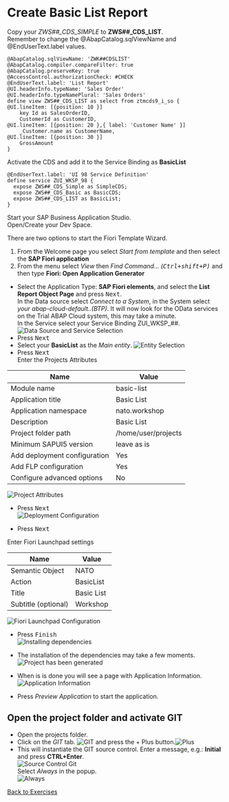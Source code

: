 # Create Basic List Report

Copy your *ZWS##_CDS_SIMPLE* to **ZWS##_CDS_LIST**.</br>
Remember to change the @AbapCatalog.sqlViewName and @EndUserText.label values.</br>

```ABAP CDS
@AbapCatalog.sqlViewName: 'ZWK##CDSLIST'
@AbapCatalog.compiler.compareFilter: true
@AbapCatalog.preserveKey: true
@AccessControl.authorizationCheck: #CHECK
@EndUserText.label: 'List Report'
@UI.headerInfo.typeName: 'Sales Order'
@UI.headerInfo.typeNamePlural: 'Sales Orders'
define view ZWS##_CDS_LIST as select from ztmcds9_i_so {
@UI.lineItem: [{position: 10 }]
    key Id as SalesOrderID,
    CustomerId as CustomerID,
@UI.lineItem: [{position: 20 },{ label: 'Customer Name' }]    
    _Customer.name as CustomerName,
@UI.lineItem: [{position: 30 }]    
    GrossAmount
}
```

Activate the CDS and add it to the Service Binding as **BasicList**

```ABAP CDS
@EndUserText.label: 'UI 98 Service Definition'
define service ZUI_WKSP_98 {
  expose ZWS##_CDS_Simple as SimpleCDS;
  expose ZWS##_CDS_Basic as BasicCDS;
  expose ZWS##_CDS_LIST as BasicList;
}
```

Start your SAP Business Application Studio.</br>
Open/Create your Dev Space.

There are two options to start the Fiori Template Wizard.</br>

1. From the Welcome page you select *Start from template* and then select the **SAP Fiori application**
2. From the menu select *View* then *Find Command... (<kbd>Ctrl</kdb>+<kbd>shift</kbd>+<kbd>P</kbd>)* and then type **Fiori: Open Application Generator**

* Select the Application Type: **SAP Fiori elements**, and select the **List Report Object Page** and press <kbd>Next</kbd>.</br>
In the Data source select *Connect to a System*, in the System select *your abap-cloud-default..(BTP)*. It will now look for the OData services on the Trial ABAP Cloud system, this may take a minute.</br>
In the Service select your Service Binding ZUI_WKSP_##.
![Data Source and Service Selection](../../Images/012.png)</br>
* Press <kbd>Next</kbd></br>
* Select your **BasicList** as the *Main entity*.
![Entity Selection](../../Images/013.png)</br>
* Press <kbd>Next</kbd></br>
Enter the Projects Attributes

| Name | Value |
| ------------ | ------------- |
| Module name | basic-list |
| Application title | Basic List |
| Application namespace | nato.workshop |
| Description | Basic List |
| Project folder path | /home/user/projects |
| Minimum SAPUI5 version| leave as is |
| Add deployment configuration | Yes |
| Add FLP configuration | Yes |
| Configure advanced options| No |

![Project Attributes](../../Images/014.png)</br>

* Press <kbd>Next</kbd></br>
![Deployment Configuration](../../Images/015.png)</br>

* Press <kbd>Next</kbd></br>

Enter Fiori Launchpad settings

| Name | Value |
| ------------ | ------------- |
| Semantic Object | NATO |
| Action | BasicList |
| Title | Basic List |
| Subtitle (optional) | Workshop |

![Fiori Launchpad Configuration](../../Images/016.png)</br>

* Press <kbd>Finish</kbd></br>
![Installing dependencies](../../Images/017.png)</br>

* The installation of the dependencies may take a few moments.</br>
![Project has been generated](../../Images/018.png)</br>

* When is is done you will see a page with Application Information.
![Application Information](../../Images/019.png)</br>

* Press *Preview Application* to start the application.

## Open the project folder and activate GIT

* Open the projects folder.</br>
* Click on the *GIT* tab. ![GIT](../../Images/020.png) and press the + Plus button.![Plus](./../../Images/021.png)</br>
* This will instantiate the GIT source control. Enter a message, e.g.: **Initial** and press **CTRL+Enter**.</br>
![Source Control Git](../../Images/022.png)</br>
Select *Always* in the popup.</br>
![Always](../../Images/023.png)</br>

[Back to Exercises](../README.md)
